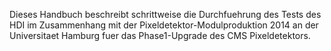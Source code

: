 Dieses Handbuch beschreibt schrittweise die Durchfuehrung des Tests des HDI im Zusammenhang mit der Pixeldetektor-Modulproduktion 2014 an der Universitaet Hamburg fuer das Phase1-Upgrade des CMS Pixeldetektors.

